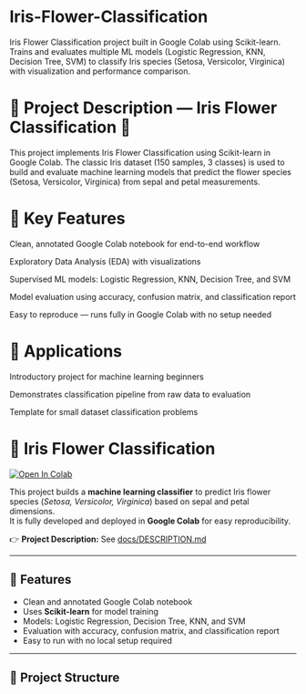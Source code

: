 # Iris-Flower-Classification
Iris Flower Classification project built in Google Colab using Scikit-learn. Trains and evaluates multiple ML models (Logistic Regression, KNN, Decision Tree, SVM) to classify Iris species (Setosa, Versicolor, Virginica) with visualization and performance comparison.

# 📌 Project Description — Iris Flower Classification 🌸

This project implements Iris Flower Classification using Scikit-learn in Google Colab.
The classic Iris dataset (150 samples, 3 classes) is used to build and evaluate machine learning models that predict the flower species (Setosa, Versicolor, Virginica) from sepal and petal measurements.

# 🔑 Key Features

Clean, annotated Google Colab notebook for end-to-end workflow

Exploratory Data Analysis (EDA) with visualizations

Supervised ML models: Logistic Regression, KNN, Decision Tree, and SVM

Model evaluation using accuracy, confusion matrix, and classification report

Easy to reproduce — runs fully in Google Colab with no setup needed

# 🎯 Applications

Introductory project for machine learning beginners

Demonstrates classification pipeline from raw data to evaluation

Template for small dataset classification problems

# 🌸 Iris Flower Classification

[![Open In Colab](https://colab.research.google.com/assets/colab-badge.svg)](https://colab.research.google.com/github/your_github_username/iris-flower-classification/blob/main/notebook/iris_classification.ipynb)

This project builds a **machine learning classifier** to predict Iris flower species (*Setosa, Versicolor, Virginica*) based on sepal and petal dimensions.  
It is fully developed and deployed in **Google Colab** for easy reproducibility.

👉 **Project Description:** See [docs/DESCRIPTION.md](docs/DESCRIPTION.md)

---

## 🚀 Features
- Clean and annotated Google Colab notebook
- Uses **Scikit-learn** for model training
- Models: Logistic Regression, Decision Tree, KNN, and SVM
- Evaluation with accuracy, confusion matrix, and classification report
- Easy to run with no local setup required

---

## 📂 Project Structure
